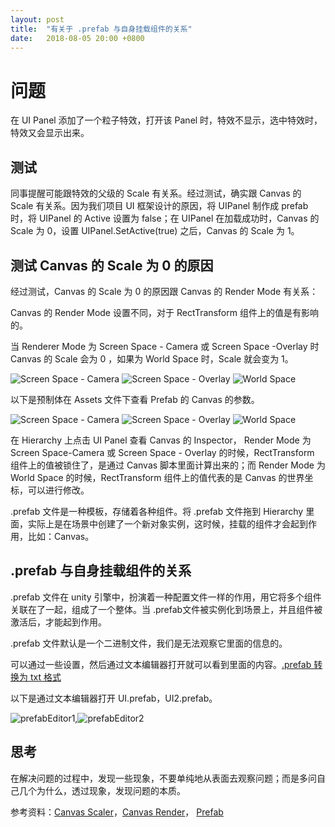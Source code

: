 ```yaml
---
layout: post
title:  "有关于 .prefab 与自身挂载组件的关系"
date:   2018-08-05 20:00 +0800
---
```

# 问题

在 UI Panel 添加了一个粒子特效，打开该 Panel 时，特效不显示，选中特效时，特效又会显示出来。

## 测试

同事提醒可能跟特效的父级的 Scale 有关系。经过测试，确实跟 Canvas 的 Scale 有关系。因为我们项目 UI 框架设计的原因，将 UIPanel 制作成 prefab 时，将 UIPanel 的 Active 设置为 false；在 UIPanel 在加载成功时，Canvas 的 Scale 为 0，设置 UIPanel.SetActive(true) 之后，Canvas 的 Scale 为 1。

## 测试 Canvas 的 Scale 为 0 的原因

经过测试，Canvas 的 Scale 为 0 的原因跟 Canvas 的 Render Mode 有关系：

Canvas 的 Render Mode 设置不同，对于 RectTransform 组件上的值是有影响的。

当 Renderer Mode 为 Screen Space - Camera 或 Screen Space -Overlay 时 Canvas 的 Scale 会为 0 ，如果为 World Space 时，Scale 就会变为 1。

![Screen Space - Camera](https://github.com/yuyaoxue/yuyaoxue.github.io/blob/master/assets/_v_images/Image1.png?raw=true)  ![Screen Space - Overlay](https://github.com/yuyaoxue/yuyaoxue.github.io/blob/master/assets/_v_images/Image2.png?raw=true)  ![World Space](https://github.com/yuyaoxue/yuyaoxue.github.io/blob/master/assets/_v_images/Image3.png?raw=true)

以下是预制体在 Assets 文件下查看 Prefab 的 Canvas 的参数。

![Screen Space - Camera](https://github.com/yuyaoxue/yuyaoxue.github.io/blob/master/assets/_v_images/Image4.png?raw=true)  ![Screen Space - Overlay](https://github.com/yuyaoxue/yuyaoxue.github.io/blob/master/assets/_v_images/Image5.png?raw=true)  ![World Space](https://github.com/yuyaoxue/yuyaoxue.github.io/blob/master/assets/_v_images/Image6.png?raw=true)

在 Hierarchy 上点击 UI Panel 查看 Canvas 的 Inspector， Render Mode 为 Screen Space-Camera 或 Screen Space - Overlay 的时候，RectTransform 组件上的值被锁住了，是通过 Canvas 脚本里面计算出来的；而 Render Mode 为 World Space 的时候，RectTransform 组件上的值代表的是 Canvas 的世界坐标，可以进行修改。

.prefab 文件是一种模板，存储着各种组件。将 .prefab 文件拖到 Hierarchy 里面，实际上是在场景中创建了一个新对象实例，这时候，挂载的组件才会起到作用，比如：Canvas。

## .prefab 与自身挂载组件的关系

.prefab 文件在 unity 引擎中，扮演着一种配置文件一样的作用，用它将多个组件关联在了一起，组成了一个整体。当 .prefab文件被实例化到场景上，并且组件被激活后，才能起到作用。

.prefab 文件默认是一个二进制文件，我们是无法观察它里面的信息的。

可以通过一些设置，然后通过文本编辑器打开就可以看到里面的内容。[.prefab 转换为 txt 格式](https://blog.csdn.net/WPAPA/article/details/51560288)

以下是通过文本编辑器打开 UI.prefab，UI2.prefab。

![prefabEditor1](https://github.com/yuyaoxue/yuyaoxue.github.io/blob/master/assets/_v_images/prefabEditor1.png?raw=true),![prefabEditor2](https://github.com/yuyaoxue/yuyaoxue.github.io/blob/master/assets/_v_images/prefabEditor2.png?raw=true)

## 思考

在解决问题的过程中，发现一些现象，不要单纯地从表面去观察问题；而是多问自己几个为什么，透过现象，发现问题的本质。

参考资料：[Canvas Scaler](https://docs.unity3d.com/Manual/script-CanvasScaler.html)，[Canvas Render](https://docs.unity3d.com/Manual/class-Canvas.html)， [Prefab](https://docs.unity3d.com/Manual/Prefabs.html)
